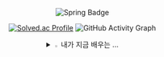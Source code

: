 <div align=center>

  ![Spring Badge](http://img.shields.io/badge/-55/100-6DB33F?style=for-the-badge&logo=Spring&logoColor=white)
  
  [![Solved.ac Profile](http://mazassumnida.wtf/api/v2/generate_badge?boj=eom2002123)]()
  <img src="https://github-readme-activity-graph.vercel.app/graph?username=Umjiseung&theme=high-contrast&height=250" alt="GitHub Activity Graph">
   <p>
  </p>
  <details>
<summary>
  <img src="https://raw.githubusercontent.com/Tarikul-Islam-Anik/Animated-Fluent-Emojis/master/Emojis/Hand%20gestures/Eyes.png" alt="Eyes" width="2%" /> 내가 지금 배우는 ... 
</summary>
   <br>

![MySQL](https://img.shields.io/badge/mysql-%2300f.svg?style=for-the-badge&logo=mysql&logoColor=white) ![java](https://img.shields.io/badge/Java-ED8B00?style=for-the-badge&logo=openjdk&logoColor=white)  ![spring](https://img.shields.io/badge/Spring-6DB33F?style=for-the-badge&logo=spring&logoColor=white) 

</details>

  </div>
